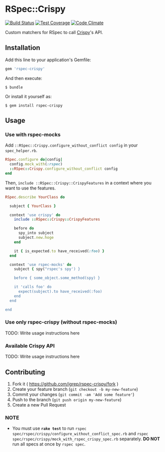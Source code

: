 # RSpec::Crispy

[![Build Status](https://travis-ci.org/igrep/rspec-crispy.svg?branch=master)](https://travis-ci.org/igrep/rspec-crispy)
[![Test Coverage](https://codeclimate.com/github/igrep/rspec-crispy/badges/coverage.svg)](https://codeclimate.com/github/igrep/rspec-crispy)
[![Code Climate](https://codeclimate.com/github/igrep/rspec-crispy/badges/gpa.svg)](https://codeclimate.com/github/igrep/rspec-crispy)

Custom matchers for RSpec to call [Crispy](https://github.com/igrep/crispy)'s API.

## Installation

Add this line to your application's Gemfile:

```ruby
gem 'rspec-crispy'
```

And then execute:

    $ bundle

Or install it yourself as:

    $ gem install rspec-crispy

## Usage

### Use with rspec-mocks

Add `::RSpec::Crispy.configure_without_conflict config` in your `spec_helper.rb`.

```ruby
RSpec.configure do|config|
  config.mock_with(:rspec)
  ::RSpec::Crispy.configure_without_conflict config
end
```

Then, `include ::RSpec::Crispy::CrispyFeatures` in a context where you want to use the features.

```ruby
RSpec.describe YourClass do

  subject { YourClass }

  context 'use crispy' do
    include ::RSpec::Crispy::CrispyFeatures

    before do
      spy_into subject
      subject.new.hoge
    end

    it { is_expected.to have_received(:foo) }
  end

  context 'use rspec-mocks' do
    subject { spy("rspec's spy') }

    before { some_object.some_method(spy) }

    it 'calls foo' do
      expect(subject).to have_received(:foo)
    end
  end

end
```

### Use only rspec-crispy (without rspec-mocks)

TODO: Write usage instructions here

### Available Crispy API

TODO: Write usage instructions here

## Contributing

1. Fork it ( https://github.com/igrep/rspec-crispy/fork )
2. Create your feature branch (`git checkout -b my-new-feature`)
3. Commit your changes (`git commit -am 'Add some feature'`)
4. Push to the branch (`git push origin my-new-feature`)
5. Create a new Pull Request

### NOTE

- You must use **`rake test`** to run `rspec spec/rspec/crispy/configure_without_conflict_spec.rb` and `rspec spec/rspec/crispy/mock_with_rspec_crispy_spec.rb` separately. **DO NOT** run all specs at once by `rspec spec`.
